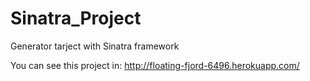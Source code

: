 Sinatra_Project
===============

Generator tarject with Sinatra framework 

You can see this project in:  http://floating-fjord-6496.herokuapp.com/
